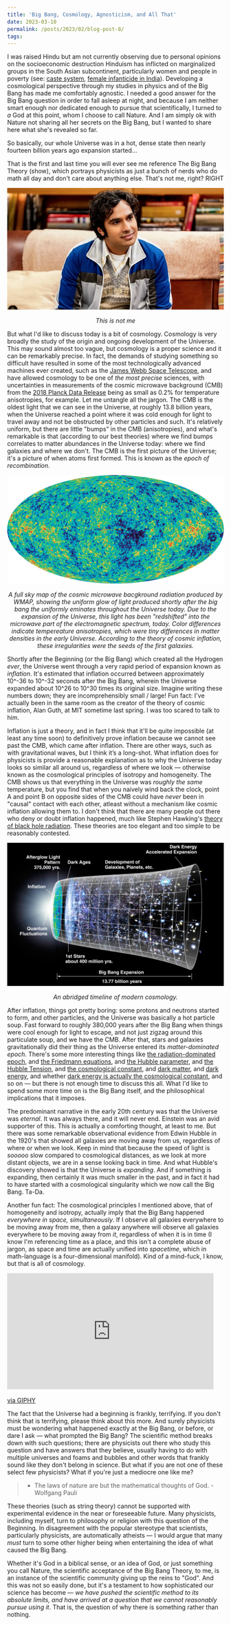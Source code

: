 ```yaml
---
title: 'Big Bang, Cosmology, Agnosticism, and All That'
date: 2023-03-10
permalink: /posts/2023/02/blog-post-8/
tags:
---
```


I was raised Hindu but am not currently observing due to personal opinions on the socioeconomic destruction Hinduism has inflicted on marginalized groups in the South Asian subcontinent, particularly women and people in poverty (see: [caste system](https://en.wikipedia.org/wiki/Caste#In_South_Asia), [female infanticide in India](https://en.wikipedia.org/wiki/Female_infanticide_in_India)). Developing a cosmological perspective through my studies in physics and of the Big Bang has made me comfortably agnostic. I needed a good answer for the Big Bang question in order to fall asleep at night, and because I am neither smart enough nor dedicated enough to pursue that scientifically, I turned to *a* God at this point, whom I choose to call Nature. And I am simply ok with Nature not sharing all her secrets on the Big Bang, but I wanted to share here what she's revealed so far.

So basically, our whole Universe was in a hot, dense state then nearly fourteen billion years ago expansion started...

That is the first and last time you will ever see me reference The Big Bang Theory (show), which portrays physicists as just a bunch of nerds who do math all day and don't care about anything else. That's not me, right? RIGHT

![higgs](/images/rajesh.png)
<p align="center">
  <em>This is not me</em>
</p>

But what I'd like to discuss today is a bit of cosmology. Cosmology is very broadly the study of the origin and ongoing development of the Universe. This may sound almost too vague, but cosmology is a proper science and it can be remarkably precise. In fact, the demands of studying something so difficult have resulted in some of the most technologically advanced machines ever created, such as the [James Webb Space Telescope](https://www.nasa.gov/mission_pages/webb/main/index.html), and have allowed cosmology to be one of *the most precise* sciences, with uncertainties in measurements of the cosmic microwave background (CMB) from the [2018 Planck Data Release](https://arxiv.org/abs/1807.06209) being as small as 0.2% for temperature anisotropies, for example. Let me untangle all the jargon. The CMB is the oldest light that we can see in the Universe, at roughly 13.8 billion years, when the Universe reached a point where it was cold enough for light to travel away and not be obstructed by other particles and such. It's relatively uniform, but there are little "bumps” in the CMB (anisotropies), and what's remarkable is that (according to our best theories) where we find bumps correlates to matter abundances in the Universe today: where we find galaxies and where we don't. The CMB is the first picture of the Universe; it's a picture of when atoms first formed. This is known as the *epoch of recombination*.

![higgs](/images/cmb.jpg)
<p align="center">
  <em>A full sky map of the cosmic microwave bacgkround radiation produced by WMAP, showing the uniform glow of light produced shortly after the big bang the uniformly eminates throughout the Universe today. Due to the expansion of the Universe, this light has been "redshifted" into the microwave part of the electromagnetic spectrum, today. Color differences indicate tempereature anisotropies, which were tiny differences in matter densities in the early Universe. According to the theory of cosmic inflation, these irregularities were the seeds of the first galaxies. </em>
</p>

Shortly after the Beginning (or the Big Bang) which created all the Hydrogen *ever*, the Universe went through a very rapid period of expansion known as *inflation*. It's estimated that inflation occurred between approximately 10^-36 to 10^-32 seconds after the Big Bang, wherein the Universe expanded about 10^26 to 10^30 times its original size. Imagine writing these numbers down; they are incomprehensibly small / large! Fun fact: I've actually been in the same room as the creator of the theory of cosmic inflation, Alan Guth, at MIT sometime last spring. I was too scared to talk to him.

Inflation is just a theory, and in fact I think that it'll be quite impossible (at least any time soon) to definitively prove inflation because we cannot see past the CMB, which came after inflation. There are other ways, such as with gravitational waves, but I think it’s a long-shot. What inflation does for physicists is provide a reasonable explanation as to why the Universe today looks so similar all around us, regardless of where we look — otherwise known as the cosmological principles of isotropy and homogeneity. The CMB shows us that everything in the Universe was *roughly the same* temperature, but you find that when you naively wind back the clock, point A and point B on opposite sides of the CMB could have *never* been in "causal" contact with each other, atleast without a mechanism like cosmic inflation allowing them to. I don't think that there are many people out there who deny or doubt inflation happened, much like Stephen Hawking's [theory of black hole radiation](https://www.brainmaster.com/software/pubs/physics/Hawking%20Particle%20Creation.pdf). These theories are too elegant and too simple to be reasonably contested.

![higgs](/images/cosmo-timeline.jpg)
<p align="center">
  <em>An abridged timeline of modern cosmology.</em>
</p>

After inflation, things got pretty boring: some protons and neutrons started to form, and other particles, and the Universe was basically a hot particle soup. Fast forward to roughly 380,000 years after the Big Bang when things were cool enough for light to escape, and not just zigzag around this particulate soup, and we have the CMB. After that, stars and galaxies gravitationally did their thing as the Universe entered its *matter-dominated epoch*. There's some more interesting things like [the radiation-dominated epoch](https://en.wikipedia.org/wiki/Scale_factor_(cosmology)#Radiation-dominated_era), and [the Friedmann equations](https://en.wikipedia.org/wiki/Friedmann_equations), and [the Hubble parameter](https://en.wikipedia.org/wiki/Hubble%27s_law), and [the Hubble Tension](https://bigthink.com/hard-science/hubble-tension-cosmology-crisis/), and [the cosmological constant](https://en.wikipedia.org/wiki/Cosmological_constant), and [dark matter](https://en.wikipedia.org/wiki/Dark_matter), and [dark energy](https://en.wikipedia.org/wiki/Dark_energy), and whether [dark energy is actually the cosmological constant](https://www.scientificamerican.com/article/the-cosmological-constant-is-physics-most-embarrassing-problem/), and so on — but there is not enough time to discuss this all. What I'd like to spend some more time on is the Big Bang itself, and the philosophical implications that it imposes.

The predominant narrative in the early 20th century was that the Universe was *eternal*. It was always there, and it will never end. Einstein was an avid supporter of this. This is actually a comforting thought, at least to me. But there was some remarkable observational evidence from Edwin Hubble in the 1920's that showed all galaxies are moving away from us, regardless of where or when we look. Keep in mind that because the speed of light is *sooooo* slow compared to cosmological distances, as we look at more distant objects, we are in a sense looking back in time. And what Hubble's discovery showed is that the Universe is *expanding*. And if something is expanding, then certainly it was much smaller in the past, and in fact it had to have started with a cosmological singularity which we now call the Big Bang. Ta-Da.

Another fun fact: The cosmological principles I mentioned above, that of homogeneity and isotropy, actually imply that the Big Bang happened *everywhere in space, simultaneously*. If I observe all galaxies everywhere to be moving away from me, then a galaxy anywhere will observe all galaxies everywhere to be moving away from *it*, regardless of when it is in time (I know I'm referencing time as a place, and this isn't a complete abuse of jargon, as space and time are actually unified into *spacetime*, which in math-language is a four-dimensional manifold). Kind of a mind-fuck, I know, but that is all of cosmology.

<div style='position:relative; padding-bottom:calc(56.25% + 44px)'><iframe src="https://giphy.com/embed/iicDrNGWxHmDrIni6j" width="480" height="270" frameBorder="0" class="giphy-embed" allowFullScreen></iframe><p><a href="https://giphy.com/gifs/europeanspaceagency-space-esa-european-agency-iicDrNGWxHmDrIni6j">via GIPHY</a></p>

The fact that the Universe had a beginning is frankly, terrifying. If you don't think that is terrifying, please think about this more. And surely physicists must be wondering what happened exactly at the Big Bang, or before, or dare I ask — what prompted the Big Bang? The scientific method breaks down with such questions; there are physicists out there who study this question and have answers that they believe, usually having to do with multiple universes and foams and bubbles and other words that frankly sound like they don't belong in science. But what if you are not one of these select few physicists? What if you're just a mediocre one like me?

> * The laws of nature are but the mathematical thoughts of God. - Wolfgang Pauli

These theories (such as string theory) cannot be supported with experimental evidence in the near or foreseeable future. Many physicists, including myself, turn to philosophy or religion with this question of the Beginning. In disagreement with the popular stereotype that scientists, particularly physicists, are automatically atheists — I would argue that many *must* turn to some other higher being when entertaining the idea of what caused the Big Bang.

Whether it's God in a biblical sense, or an idea of God, or just something you call Nature, the scientific acceptance of the Big Bang Theory, to me, is an instance of the scientific community giving up the reins to "God". And this was not so easily done, but it's a testament to how sophisticated our science has become — *we have pushed the scientific method to its absolute limits, and have arrived at a question that we cannot reasonably pursue using it*. That is, the question of why there is something rather than nothing.